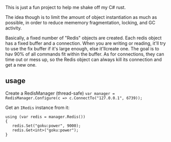 This is just a fun project to help me shake off my C# rust.

The idea though is to limit the amount of object instantiation as much as possible, in order to reduce mememory fragmentation, locking, and GC activity.

Basically, a fixed number of "Redis" objects are created. Each redis object has a fixed buffer and a connection. When you are writing or reading, it'll try to use the fix buffer if it's large enough, else it'llcreate one. The goal is to hav 90% of all commands fit within the buffer. As for connections, they can time out or mess up, so the Redis object can always kill its connection and get a new one.


## usage

Create a RedisManager (thread-safe) `var manager = RedisManager.Configure(c => c.ConnectTo("127.0.0.1", 6739));`

Get an `IRedis` instance from it: 

	using (var redis = manager.Redis())
	{
	   redis.Set("goku:power", 9000);
	   redis.Get<int>("goku:power");
	}
